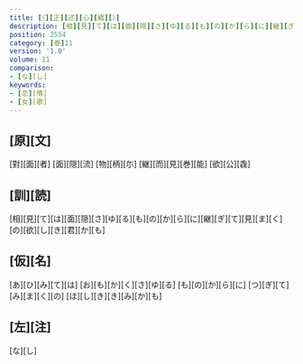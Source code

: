 ```yaml
---
title: [（][正][述][心][緒][）]
description: [相][見][て][は][面][隠][さ][ゆ][る][も][の][か][ら][に][継][ぎ][て][見][ま][く][の][欲][し][き][君][か][も]
position: 2554
category: [巻]11
version: '1.0'
volume: 11
comparison:
- [な][し]
keywords:
- [恋][情]
- [女][歌]
---
```


## [原][文]

[對][面][者] [面][隠][流] [物][柄][尓] [継][而][見][巻][能] [欲][公][毳]

## [訓][読]

[相][見][て][は][面][隠][さ][ゆ][る][も][の][か][ら][に][継][ぎ][て][見][ま][く][の][欲][し][き][君][か][も]

## [仮][名]

[あ][ひ][み][て][は] [お][も][か][く][さ][ゆ][る] [も][の][か][ら][に] [つ][ぎ][て][み][ま][く][の] [ほ][し][き][き][み][か][も]

## [左][注]

[な][し]
